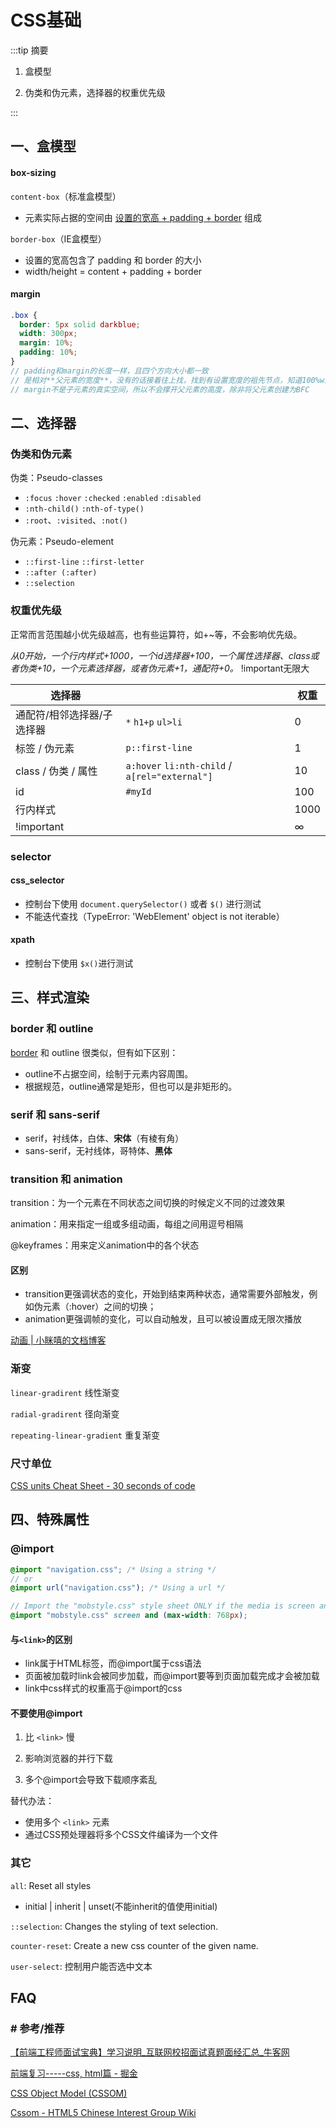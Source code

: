 # CSS基础

:::tip 摘要

1. 盒模型

2. 伪类和伪元素，选择器的权重优先级

:::

## 一、盒模型

#### box-sizing

`content-box`（标准盒模型）

- 元素实际占据的空间由 <u>设置的宽高 + padding + border</u> 组成

`border-box`（IE盒模型）

- 设置的宽高包含了 padding 和 border 的大小
- width/height = content + padding + border

#### margin

```scss
.box {
  border: 5px solid darkblue;
  width: 300px;
  margin: 10%;
  padding: 10%;
}
// padding和margin的长度一样，且四个方向大小都一致
// 是相对**父元素的宽度**，没有的话接着往上找，找到有设置宽度的祖先节点，知道100%width的body
// margin不是子元素的真实空间，所以不会撑开父元素的高度，除非将父元素创建为BFC
```

## 二、选择器

### 伪类和伪元素

伪类：Pseudo-classes

- `:focus` `:hover`  `:checked`  `:enabled` `:disabled`
- `:nth-child()`  `:nth-of-type()`
- `:root`、`:visited`、`:not()`

伪元素：Pseudo-element

- `::first-line`  `::first-letter` 
- `::after (:after)`
- `::selection`

### 权重优先级

正常而言范围越小优先级越高，也有些运算符，如+~等，不会影响优先级。

*从0开始，一个行内样式+1000，一个id选择器+100，一个属性选择器、class或者伪类+10，一个元素选择器，或者伪元素+1，通配符+0。* !important无限大

| 选择器                     |                                                 | 权重 |
| -------------------------- | ----------------------------------------------- | ---- |
| 通配符/相邻选择器/子选择器 | `*`    `h1+p`   `ul>li`                         | 0    |
| 标签 / 伪元素              | `p::first-line`                                 | 1    |
| class / 伪类 / 属性        | `a:hover`  `li:nth-child` / `a[rel="external"]` | 10   |
| id                         | `#myId`                                         | 100  |
| 行内样式                   |                                                 | 1000 |
| !important                 |                                                 | ∞    |

### selector

#### css_selector

- 控制台下使用 `document.querySelector()` 或者 `$()` 进行测试 
- 不能迭代查找（TypeError: 'WebElement' object is not iterable）

#### xpath

- 控制台下使用 `$x()`进行测试

## 三、样式渲染

### border 和 outline

[border](https://developer.mozilla.org/zh-CN/docs/Web/CSS/border) 和 outline 很类似，但有如下区别：

- outline不占据空间，绘制于元素内容周围。
- 根据规范，outline通常是矩形，但也可以是非矩形的。

### serif 和 sans-serif

- serif，衬线体，白体、**宋体**（有棱有角）
- sans-serif，无衬线体，哥特体、**黑体**

### transition 和 animation

transition：为一个元素在不同状态之间切换的时候定义不同的过渡效果

animation：用来指定一组或多组动画，每组之间用逗号相隔

@keyframes：用来定义animation中的各个状态

#### 区别

- transition更强调状态的变化，开始到结束两种状态，通常需要外部触发，例如伪元素（:hover）之间的切换；
- animation更强调帧的变化，可以自动触发，且可以被设置成无限次播放

[动画 | 小眯嘻的文档博客](https://lins403.github.io/vuepress-doc/notesList/css/animation.html)

### 渐变

`linear-gradirent` 线性渐变

`radial-gradirent` 径向渐变

`repeating-linear-gradient` 重复渐变

### 尺寸单位

[CSS units Cheat Sheet - 30 seconds of code](https://www.30secondsofcode.org/articles/s/css-units-cheatsheet)

## 四、特殊属性

### @import

```scss
@import "navigation.css"; /* Using a string */
// or
@import url("navigation.css"); /* Using a url */

// Import the "mobstyle.css" style sheet ONLY if the media is screen and the viewport is maximum 768 pixels:
@import "mobstyle.css" screen and (max-width: 768px);
```

#### 与`<link>`的区别

- link属于HTML标签，而@import属于css语法
- 页面被加载时link会被同步加载，而@import要等到页面加载完成才会被加载
- link中css样式的权重高于@import的css

#### 不要使用@import

1. 比 `<link>` 慢

2. 影响浏览器的并行下载

3. 多个@import会导致下载顺序紊乱

替代办法：

- 使用多个 `<link>` 元素
- 通过CSS预处理器将多个CSS文件编译为一个文件

### 其它

`all`: Reset all styles

- initial | inherit | unset(不能inherit的值使用initial)  

`::selection`: Changes the styling of text selection.

`counter-reset`: Create a new css counter of the given name.

`user-select`: 控制用户能否选中文本

## FAQ

### # 参考/推荐

[【前端工程师面试宝典】学习说明_互联网校招面试真题面经汇总_牛客网](https://www.nowcoder.com/tutorial/96/1678a0fd35cd4db486af18589e34e4d4)

[前端复习-----css, html篇 - 掘金](https://juejin.cn/post/6990928915120275470)

[CSS Object Model (CSSOM)](https://www.w3.org/TR/cssom-1/)

[Cssom - HTML5 Chinese Interest Group Wiki](https://www.w3.org/html/ig/zh/wiki/Cssom)
